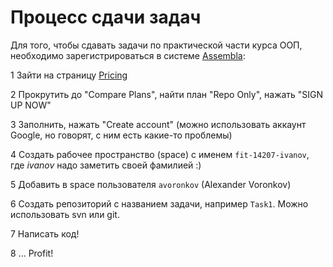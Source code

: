 # Процесс сдачи задач

Для того, чтобы сдавать задачи по практической части курса ООП,
необходимо зарегистрироваться в системе [Assembla](https://www.assembla.com/):

1 Зайти на страницу [Pricing](https://www.assembla.com/plans)

2 Прокрутить до "Compare Plans", найти план "Repo Only", нажать "SIGN UP NOW"

3 Заполнить, нажать "Create account" (можно использовать аккаунт Google, но говорят, с ним есть какие-то проблемы)

4 Создать рабочее пространство (space) с именем `fit-14207-ivanov`, где _ivanov_ надо заметить своей фамилией :)

5 Добавить в space пользователя `avoronkov` (Alexander Voronkov)

6 Создать репозиторий с названием задачи, например `Task1`. Можно использовать svn или git.

7 Написать код!

8 ... Profit!
